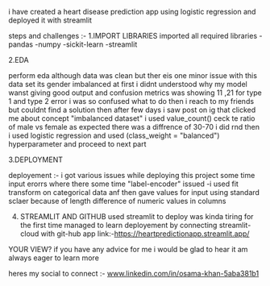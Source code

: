 i have created a heart disease prediction app using logistic regression and deployed it with streamlit 


steps and challenges :-
1.IMPORT LIBRARIES 
imported all required libraries 
-pandas 
-numpy
-sickit-learn
-streamlit

2.EDA

perform eda although data was clean but ther eis one minor issue with this data set its gender imbalanced
at first i didnt understood why my model wanst giving good output and confusion metrics was showing 11 ,21
for  type 1 and type 2 error i was so confused what to do then i reach to my friends but couldnt find a solution 
then after few days i saw post on ig that clicked me about concept "imbalanced dataset"  i used value_count()
ceck te ratio of male vs female as expected there was a diffrence of 30-70 i did rnd then i used logistic regression and used 
(class_weight = "balanced") hyperparameter and proceed to next part

3.DEPLOYMENT 

deployement :- i got various issues while deploying this project some time input erorrs where there some time "label-encoder" issued 
-i used fit transform on categorical data anf then gave values for input using standard sclaer because of length difference of numeric values in columns 

 4. STREAMLIT AND GITHUB
 used streamlit to deploy was kinda tiring for the first time managed to learn deployement by connecting streamlit-cloud with git-hub
app link:-https://heartpredictionapp.streamlit.app/


YOUR VIEW?
if you have any advice for me i would be glad to hear it am always eager to learn more 

heres my social to connect :-
www.linkedin.com/in/osama-khan-5aba381b1
